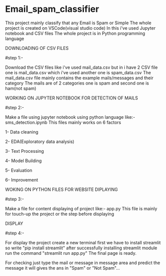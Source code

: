 # Email_spam_classifier
This project mainly classify that any Email is Spam or Simple 
The whole project is created on VSCode(visual studio code)
In this i've used Jupyter notebook and CSV files
The whole project is in Python programming language 

DOWNLOADING OF CSV FILES

#step 1:-

Download the CSV  files like i've used mail_data.csv but in i have 2 CSV file one is mail_data.csv which i've used another one is spam_data.csv
The mail_data.csv file mainly contains the example mails/messages and their category 
The mails are of 2 categories one is spam and second one is ham(not spam)

WORKING ON JUPYTER NOTEBOOK FOR DETECTION OF MAILS

#step 2:-

Make a file using jupyter notebook using python language like:- sms_detection.ipynb
This files mainly works on 6 factors

1- Data cleaning

2- EDA(Exploratory data analysis)

3- Text Processing

4- Model Building

5- Evaluation

6- Improvement

WOKING ON PYTHON FILES FOR WEBSITE DIPLAYING

#step 3:-

Make a file for content displaying of project like:- app.py
This file is mainly for touch-up the project or the step before displaying

DISPLAY

#step 4:-

For display the project create a new terminal 
first we have to install streamlit so write "pip install streamlit"
after successfully installing streamlit module run the command "streamlit run app.py"
The final page is ready.

For checking just type the mail or message in message area and predict the message
it will gives the ans in "Spam" or "Not Spam"...




 
